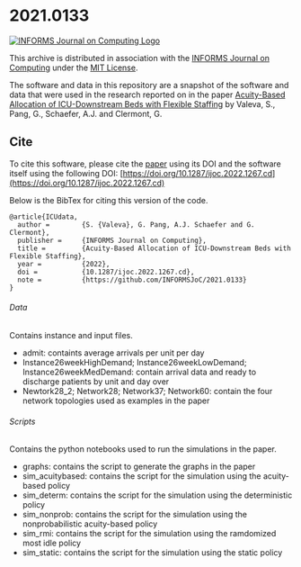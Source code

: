 # 2021.0133

[![INFORMS Journal on Computing  Logo](https://INFORMSJoC.github.io/logos/INFORMS_Journal_on_Computing_Header.jpg)](https://pubsonline.informs.org/journal/ijoc)

This archive is distributed in association with the [INFORMS Journal on
Computing](https://pubsonline.informs.org/journal/ijoc) under the [MIT License](LICENSE).

The software and data in this repository are a snapshot of the software and data
that were used in the research reported on in the paper 
[Acuity-Based Allocation of ICU-Downstream Beds with Flexible Staffing](https://doi.org/10.1287/ijoc.2022.1267) 
by Valeva, S., Pang, G., Schaefer, A.J. and Clermont, G. 

## Cite

To cite this software, please cite the [paper](https://doi.org/10.1287/ijoc.2022.1267) using its DOI and the software itself using the following DOI: [https://doi.org/10.1287/ijoc.2022.1267.cd](https://doi.org/10.1287/ijoc.2022.1267.cd)


Below is the BibTex for citing this version of the code.

```
@article{ICUdata,
  author =        {S. {Valeva}, G. Pang, A.J. Schaefer and G. Clermont},
  publisher =     {INFORMS Journal on Computing},
  title =         {Acuity-Based Allocation of ICU-Downstream Beds with Flexible Staffing},
  year =          {2022},
  doi =           {10.1287/ijoc.2022.1267.cd},
  note =          {https://github.com/INFORMSJoC/2021.0133}
}  
```


###### Data
Contains instance and input files.
- admit: containts average arrivals per unit per day
- Instance26weekHighDemand; Instance26weekLowDemand; Instance26weekMedDemand: contain arrival data and ready to discharge patients by unit and day over
- Newtork28_2; Network28; Network37; Network60: contain the four network topologies used as examples in the paper
###### Scripts
Contains the python notebooks used to run the simulations in the paper.
- graphs: contains the script to generate the graphs in the paper
- sim_acuitybased: contains the script for the simulation using the acuity-based policy 
- sim_determ: contains the script for the simulation using the deterministic policy 
- sim_nonprob: contains the script for the simulation using the nonprobabilistic acuity-based policy
- sim_rmi: contains the script for the simulation using the ramdomized most idle policy
- sim_static: contains the script for the simulation using the static policy
